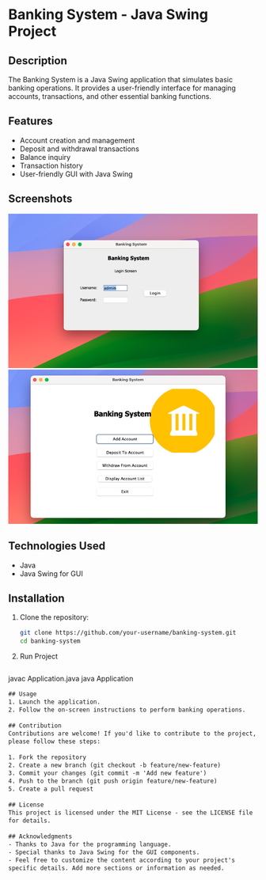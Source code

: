 # Banking System - Java Swing Project

## Description
The Banking System is a Java Swing application that simulates basic banking operations. It provides a user-friendly interface for managing accounts, transactions, and other essential banking functions.

## Features
- Account creation and management
- Deposit and withdrawal transactions
- Balance inquiry
- Transaction history
- User-friendly GUI with Java Swing

## Screenshots
![Screenshot 1](screenshot/1.png)
![Screenshot 2](screenshot/2.png)

## Technologies Used
- Java
- Java Swing for GUI

## Installation
1. Clone the repository:
   ```bash
   git clone https://github.com/your-username/banking-system.git
   cd banking-system
   
   ```
2. Run Project
   ```bash
javac Application.java
java Application
   ```
## Usage
1. Launch the application.
2. Follow the on-screen instructions to perform banking operations.

## Contribution
Contributions are welcome! If you'd like to contribute to the project, please follow these steps:

1. Fork the repository
2. Create a new branch (git checkout -b feature/new-feature)
3. Commit your changes (git commit -m 'Add new feature')
4. Push to the branch (git push origin feature/new-feature)
5. Create a pull request

## License
This project is licensed under the MIT License - see the LICENSE file for details.

## Acknowledgments
- Thanks to Java for the programming language.
- Special thanks to Java Swing for the GUI components.
- Feel free to customize the content according to your project's specific details. Add more sections or information as needed.
